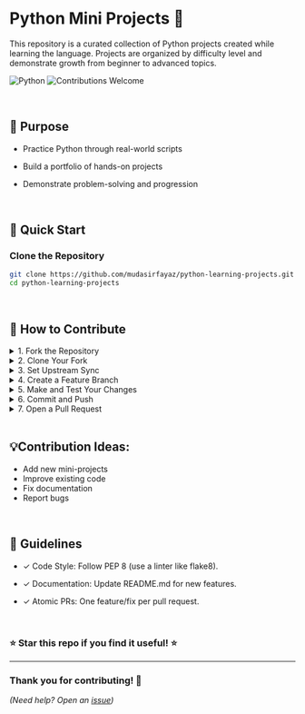 # Python Mini Projects 🐍

This repository is a curated collection of Python projects created while learning the language. Projects are organized by difficulty level and demonstrate growth from beginner to advanced topics.

![Python](https://img.shields.io/badge/Python-3.8+-blue?logo=python)
![Contributions Welcome](https://img.shields.io/badge/contributions-welcome-brightgreen)

<br/>

## 📌 Purpose

- Practice Python through real-world scripts

- Build a portfolio of hands-on projects

- Demonstrate problem-solving and progression

  <br/>

## 🚀 Quick Start

### Clone the Repository

```bash
git clone https://github.com/mudasirfayaz/python-learning-projects.git
cd python-learning-projects
```

<br/>

## 🤝 How to Contribute

<details>
<summary>1. Fork the Repository</summary>
<br/>
  
```bash
# Click "Fork" button at top-right of this repo
# (Creates your copy at github.com/your-github-username/Python-mini-projects)
```

<img width="1580" height="392" alt="fork-button" src="https://github.com/user-attachments/assets/0f45b96b-4230-435d-a424-33eecfd0ae78" />
</details>

<details>
<summary>2. Clone Your Fork</summary>
<br/>
  
```bash
git clone https://github.com/your-github-username/python-learning-projects.git
cd Python-mini-projects
```

> ⚠️ Replace \<your-github-username\>!

</details>

<details>
<summary>3. Set Upstream Sync</summary> 
<br/>
  
```bash
git remote add upstream https://github.com/mudasirfayaz/python-learning-projects.git
```
</details>

<details>
<summary>4. Create a Feature Branch</summary>
<br/>
  
```bash
git checkout -b <branch-name>
```

</details>

<details>
<summary>5. Make and Test Your Changes</summary>
<br/>

- Add new projects or improve existing ones
- Test your code locally

</details>

<details>
<summary>6. Commit and Push</summary>
<br/>
  
Add the changes with `git add`, `git commit`:

```bash
git add .
git commit -m "<your message>"
```

Push the code _to your repository_.

```bash
git push origin <branch-name>
```

</details>

<details>
<summary>7. Open a Pull Request</summary>
<br/>
  
<img width="1336" height="580" alt="pr-request" src="https://github.com/user-attachments/assets/071fa89b-fb29-4afe-8662-7e944e7ad7a8" />

- Go to your fork on GitHub
- Click "Compare & Pull Request"
- Describe your changes clearly

<br/>

> Pro tip: Run this before pushing to sync with main repo:

```bash
git pull upstream main
```

</details>

<br/>

## 💡Contribution Ideas:

- Add new mini-projects
- Improve existing code
- Fix documentation
- Report bugs

<br/>

## 📌 Guidelines

- ✓ Code Style: Follow PEP 8 (use a linter like flake8).

- ✓ Documentation: Update README.md for new features.

- ✓ Atomic PRs: One feature/fix per pull request.

<br/>

### ⭐ Star this repo if you find it useful! ⭐

<hr/>

### Thank you for contributing! 🌟

_(Need help? Open an [issue](https://github.com/mudasirfayaz/python-learning-projects/issues))_
